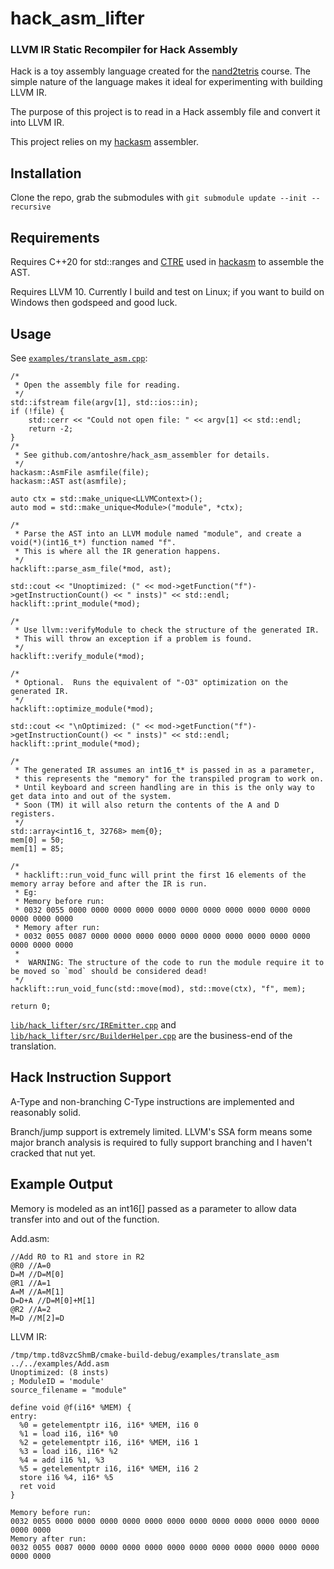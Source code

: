 # hack_asm_lifter
### LLVM IR Static Recompiler for Hack Assembly

Hack is a toy assembly language created for the [nand2tetris](https://www.nand2tetris.org/) course.  The simple nature of the language makes it ideal for experimenting with building LLVM IR.

The purpose of this project is to read in a Hack assembly file and convert it into LLVM IR.

This project relies on my [hackasm](https://github.com/antoshre/hack_asm_assembler) assembler.

## Installation

Clone the repo, grab the submodules with `git submodule update --init --recursive`

## Requirements 

Requires C++20 for std::ranges and [CTRE](https://github.com/hanickadot/compile-time-regular-expressions) used in [hackasm](https://github.com/antoshre/hack_asm_assembler) to assemble the AST.

Requires LLVM 10.  Currently I build and test on Linux; if you want to build on Windows then godspeed and good luck.

## Usage

See
[`examples/translate_asm.cpp`](https://github.com/antoshre/hack_asm_lifter/blob/master/examples/translate_asm.cpp):
```
/*
 * Open the assembly file for reading.
 */
std::ifstream file(argv[1], std::ios::in);
if (!file) {
    std::cerr << "Could not open file: " << argv[1] << std::endl;
    return -2;
}
/*
 * See github.com/antoshre/hack_asm_assembler for details.
 */
hackasm::AsmFile asmfile(file);
hackasm::AST ast(asmfile);

auto ctx = std::make_unique<LLVMContext>();
auto mod = std::make_unique<Module>("module", *ctx);

/*
 * Parse the AST into an LLVM module named "module", and create a void(*)(int16_t*) function named "f".
 * This is where all the IR generation happens.
 */
hacklift::parse_asm_file(*mod, ast);

std::cout << "Unoptimized: (" << mod->getFunction("f")->getInstructionCount() << " insts)" << std::endl;
hacklift::print_module(*mod);

/*
 * Use llvm::verifyModule to check the structure of the generated IR.
 * This will throw an exception if a problem is found.
 */
hacklift::verify_module(*mod);

/*
 * Optional.  Runs the equivalent of "-O3" optimization on the generated IR.
 */
hacklift::optimize_module(*mod);

std::cout << "\nOptimized: (" << mod->getFunction("f")->getInstructionCount() << " insts)" << std::endl;
hacklift::print_module(*mod);

/*
 * The generated IR assumes an int16_t* is passed in as a parameter,
 * this represents the "memory" for the transpiled program to work on.
 * Until keyboard and screen handling are in this is the only way to get data into and out of the system.
 * Soon (TM) it will also return the contents of the A and D registers.
 */
std::array<int16_t, 32768> mem{0};
mem[0] = 50;
mem[1] = 85;

/*
 * hacklift::run_void_func will print the first 16 elements of the memory array before and after the IR is run.
 * Eg:
 * Memory before run:
 * 0032 0055 0000 0000 0000 0000 0000 0000 0000 0000 0000 0000 0000 0000 0000 0000 
 * Memory after run:
 * 0032 0055 0087 0000 0000 0000 0000 0000 0000 0000 0000 0000 0000 0000 0000 0000
 *  
 *  WARNING: The structure of the code to run the module require it to be moved so `mod` should be considered dead!
 */
hacklift::run_void_func(std::move(mod), std::move(ctx), "f", mem);

return 0;
```

[`lib/hack_lifter/src/IREmitter.cpp`](https://github.com/antoshre/hack_asm_lifter/blob/master/lib/hack_lifter/src/IREmitter.cpp)
and
[`lib/hack_lifter/src/BuilderHelper.cpp`](https://github.com/antoshre/hack_asm_lifter/blob/master/lib/hack_lifter/src/BuilderHelper.cpp)
are the business-end of the translation.

## Hack Instruction Support

A-Type and non-branching C-Type instructions are implemented and reasonably solid.

Branch/jump support is extremely limited.  LLVM's SSA form means some major branch analysis is required to fully support branching and I haven't cracked that nut yet.

## Example Output

Memory is modeled as an int16[] passed as a parameter to allow data transfer into and out of the function.

Add.asm:
```
//Add R0 to R1 and store in R2
@R0 //A=0
D=M //D=M[0]
@R1 //A=1
A=M //A=M[1]
D=D+A //D=M[0]+M[1]
@R2 //A=2
M=D //M[2]=D
```
LLVM IR:
```
/tmp/tmp.td8vzcShmB/cmake-build-debug/examples/translate_asm ../../examples/Add.asm
Unoptimized: (8 insts)
; ModuleID = 'module'
source_filename = "module"

define void @f(i16* %MEM) {
entry:
  %0 = getelementptr i16, i16* %MEM, i16 0
  %1 = load i16, i16* %0
  %2 = getelementptr i16, i16* %MEM, i16 1
  %3 = load i16, i16* %2
  %4 = add i16 %1, %3
  %5 = getelementptr i16, i16* %MEM, i16 2
  store i16 %4, i16* %5
  ret void
}

Memory before run:
0032 0055 0000 0000 0000 0000 0000 0000 0000 0000 0000 0000 0000 0000 0000 0000 
Memory after run:
0032 0055 0087 0000 0000 0000 0000 0000 0000 0000 0000 0000 0000 0000 0000 0000 
```

